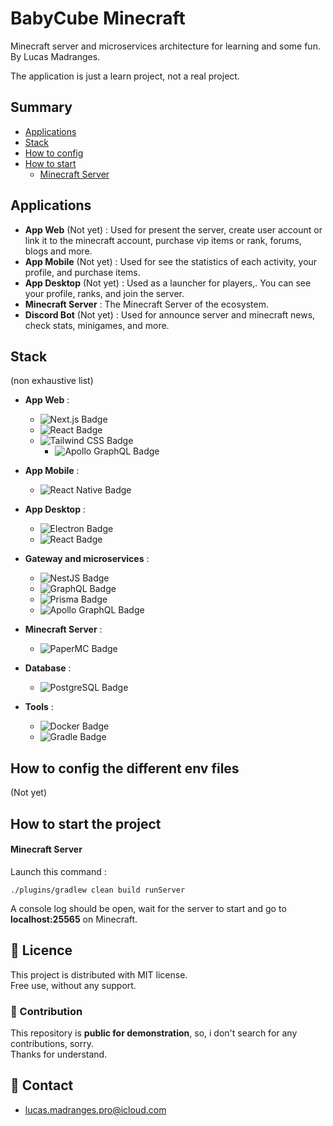 # BabyCube Minecraft

Minecraft server and microservices architecture for learning and some fun.
By Lucas Madranges.

The application is just a learn project, not a real project.

## Summary

- [Applications](#applications)
- [Stack](#stack)
- [How to config](#how-to-config-the-different-env-files)
- [How to start](#how-to-start-the-project)
    - [Minecraft Server](#minecraft-server)

## Applications

- **App Web** (Not yet) : Used for present the server, create user account or link it to the minecraft account, purchase
  vip items
  or rank, forums, blogs and more.
- **App Mobile** (Not yet) : Used for see the statistics of each activity, your profile, and purchase items.
- **App Desktop** (Not yet) : Used as a launcher for players,. You can see your profile, ranks, and join the server.
- **Minecraft Server** : The Minecraft Server of the ecosystem.
- **Discord Bot** (Not yet) : Used for announce server and minecraft news, check stats, minigames, and more.

## Stack

(non exhaustive list)

- **App Web** :
    - ![Next.js Badge](https://img.shields.io/badge/Next.js-000?logo=nextdotjs&logoColor=fff&style=for-the-badge)
    - ![React Badge](https://img.shields.io/badge/React-61DAFB?logo=react&logoColor=000&style=for-the-badge)
    - ![Tailwind CSS Badge](https://img.shields.io/badge/Tailwind%20CSS-06B6D4?logo=tailwindcss&logoColor=fff&style=for-the-badge)
        - ![Apollo GraphQL Badge](https://img.shields.io/badge/Apollo%20GraphQL-311C87?logo=apollographql&logoColor=fff&style=for-the-badge)

- **App Mobile** :
    - ![React Native Badge](https://img.shields.io/badge/React%20Native-61DAFB?logo=react&logoColor=000&style=for-the-badge)

- **App Desktop** :
    - ![Electron Badge](https://img.shields.io/badge/Electron-47848F?logo=electron&logoColor=fff&style=for-the-badge)
    - ![React Badge](https://img.shields.io/badge/React-61DAFB?logo=react&logoColor=000&style=for-the-badge)

- **Gateway and microservices** :
    - ![NestJS Badge](https://img.shields.io/badge/NestJS-E0234E?logo=nestjs&logoColor=fff&style=for-the-badge)
    - ![GraphQL Badge](https://img.shields.io/badge/GraphQL-E10098?logo=graphql&logoColor=fff&style=for-the-badge)
    - ![Prisma Badge](https://img.shields.io/badge/Prisma-2D3748?logo=prisma&logoColor=fff&style=for-the-badge)
    - ![Apollo GraphQL Badge](https://img.shields.io/badge/Apollo%20GraphQL-311C87?logo=apollographql&logoColor=fff&style=for-the-badge)

- **Minecraft Server** :
    - ![PaperMC Badge](https://img.shields.io/badge/PaperMC-000?logo=paperspace&logoColor=fff&style=for-the-badge)

- **Database** :
    - ![PostgreSQL Badge](https://img.shields.io/badge/PostgreSQL-4169E1?logo=postgresql&logoColor=fff&style=for-the-badge)

- **Tools** :
    - ![Docker Badge](https://img.shields.io/badge/Docker-2496ED?logo=docker&logoColor=fff&style=for-the-badge)
    - ![Gradle Badge](https://img.shields.io/badge/Gradle-02303A?logo=gradle&logoColor=fff&style=for-the-badge)

## How to config the different env files

(Not yet)

## How to start the project

#### Minecraft Server

Launch this command :

```./plugins/gradlew clean build runServer```

A console log should be open, wait for the server to start and go to **localhost:25565** on Minecraft.

## 📄 Licence

This project is distributed with MIT license.  
Free use, without any support.

### 🤝 Contribution

This repository is **public for demonstration**, so, i don't search for any contributions, sorry.  
Thanks for understand.

## 👋 Contact

- [lucas.madranges.pro@icloud.com](mailto:lucas.madranges.pro@icloud.com)
